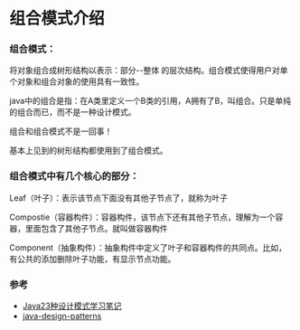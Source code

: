 # 组合模式介绍

### 组合模式：

将对象组合成树形结构以表示：部分--整体 的层次结构。组合模式使得用户对单个对象和组合对象的使用具有一致性。

java中的组合是指：在A类里定义一个B类的引用，A拥有了B，叫组合。只是单纯的组合而已，而不是一种设计模式。

组合和组合模式不是一回事！

基本上见到的树形结构都使用到了组合模式。

### 组合模式中有几个核心的部分：

Leaf（叶子）：表示该节点下面没有其他子节点了，就称为叶子

Compostie（容器构件）：容器构件，该节点下还有其他子节点，理解为一个容器，里面包含了其他子节点。就叫做容器构件

Component（抽象构件）：抽象构件中定义了叶子和容器构件的共同点。比如，有公共的添加删除叶子功能，有显示节点功能。

### 参考

* [Java23种设计模式学习笔记](http://www.cnblogs.com/meet/p/5116504.html)
* [java-design-patterns](https://github.com/iluwatar/java-design-patterns)
